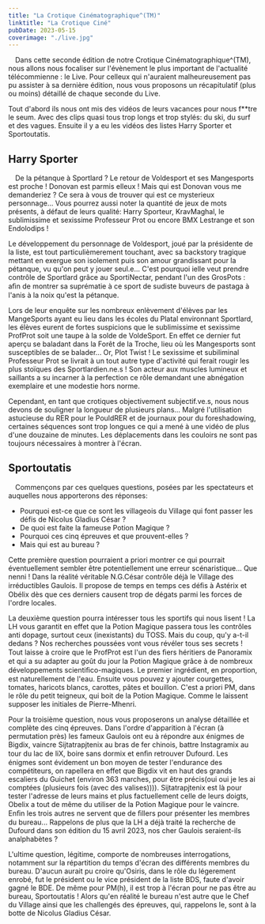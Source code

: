 ```yaml
---
title: "La Crotique Cinématographique^(TM)"
linktitle: "La Crotique Ciné"
pubDate: 2023-05-15
coverimage: "./live.jpg"
---
```


 Dans cette seconde édition de notre Crotique Cinématographique^(TM), nous allons nous focaliser sur l'évènement le plus important de l'actualité télécommienne : le Live. Pour celleux qui n'auraient malheureusement pas pu assister à sa dernière édition, nous vous proposons un récapitulatif (plus ou moins) détaillé de chaque seconde du Live.

Tout d'abord ils nous ont mis des vidéos de leurs vacances pour nous f**tre le seum. Avec des clips quasi tous trop longs et trop stylés: du ski, du surf et des vagues. Ensuite il y a eu les vidéos des listes Harry Sporter et Sportoutatis.

## Harry Sporter
 De la pétanque à Sportlard ?
Le retour de Voldesport et ses Mangesports est proche ! Donovan est parmis elleux ! Mais qui est Donovan vous me demanderiez ? Ce sera à vous de trouver qui est ce mysterieux personnage... Vous pourrez aussi noter la quantité de jeux de mots présents, à défaut de leurs qualité: Harry Sporteur, KravMaghal, le sublimissime et sexissime Professeur Prot ou encore BMX Lestrange et son Endolodips !

Le développement du personnage de Voldesport, joué par la présidente de la liste, est tout particulièmerement touchant, avec sa backstory tragique mettant en exergue son isolement puis son amour grandissant pour la pétanque, vu qu'on peut y jouer seul.e... C'est pourquoi ielle veut prendre contrôle de Sportlard grâce au SportiNectar, pendant l'un des GrosPots : aﬁn de montrer sa suprématie à ce sport de sudiste buveurs de pastaga à l'anis à la noix qu'est la pétanque.

Lors de leur enquête sur les nombreux enlèvement d'élèves par les MangeSports ayant eu lieu dans les écoles du Platal environnant Sportlard, les élèves eurent de fortes suspicions que le sublimissime et sexissime ProfProt soit une taupe à la solde de VoldeSport. En effet ce dernier fut aperçu se baladant dans la Forêt de la Troche, lieu où les Mangesports sont susceptibles de se balader... Or, Plot Twist ! Le sexissime et subiliminal Professeur Prot se livrait à un tout autre type d'activité qui ferait rougir les plus stoïques des Sportlardien.ne.s ! Son acteur aux muscles lumineux et saillants a su incarner à la perfection ce rôle demandant une abnégation exemplaire et une modestie hors norme.

Cependant, en tant que crotiques objectivement subjectif.ve.s, nous nous devons de souligner la longueur de plusieurs plans... Malgré l'utilisation astucieuse du RER pour le PouldRER et de journaux pour du foreshadowing, certaines séquences sont trop longues ce qui a mené à une vidéo de plus d'une douzaine de minutes. Les déplacements dans les couloirs ne sont pas toujours nécessaires à montrer à l'écran.

## Sportoutatis
 Commençons par ces quelques questions, posées par les spectateurs et auquelles nous apporterons des réponses:
- Pourquoi est-ce que ce sont les villageois du Village qui font passer les défis de Nicolus Gladius César ?
- De quoi est faite la fameuse Potion Magique ?
- Pourquoi ces cinq épreuves et que prouvent-elles ?
- Mais qui est au bureau ?

Cette première question pourraient a priori montrer ce qui pourrait éventuellement sembler être potentiellement une erreur scénaristique... Que nenni ! Dans la réalité véritable N.G.César contrôle déjà le Village des irréductibles Gaulois. Il propose de temps en temps ces déﬁs à Astérix et Obélix dès que ces derniers causent trop de dégats parmi les forces de l'ordre locales.

La deuxième question pourra intéresser tous les sportifs qui nous lisent ! La LH vous garantit en effet que la Potion Magique passera tous les contrôles anti dopage, surtout ceux (inexistants) du TOSS. Mais du coup, qu'y a-t-il dedans ? Nos recherches poussées vont vous révéler tous ses secrets ! Tout laisse à croire que le ProfProt est l'un des ﬁers héritiers de Panoramix et qui a su adapter au goût du jour la Potion Magique grâce à de nombreux développements scientiﬁco-magiques.
Le premier ingrédient, en proportion, est naturellement de l'eau. Ensuite vous pouvez y ajouter courgettes, tomates, haricots blancs, carottes, pâtes et bouillon. C'est a priori PM, dans le rôle du petit teigneux, qui boit de la Potion Magique. Comme le laissent supposer les initiales de Pierre-Mhenri.

Pour la troisième question, nous vous proposerons un analyse détaillée et complète des cinq épreuves. Dans l'ordre d'apparition à l'écran (à permutation près) les fameux Gaulois ont eu à répondre aux énigmes de Bigdix, vaincre Sijtatrapjtenix au bras de fer chinois, battre Instagramix au tour du lac de liX, boire sans dormix et enﬁn retrouver Dufourd. Les énigmes sont évidement un bon moyen de tester l'endurance des compétiteurs, on rapellera en effet que Bigdix vit en haut des grands escaliers du Guichet (environ 363 marches, pour être précis(oui oui je les ai comptées (plusieurs fois (avec des valises)))). Sijtatrapjtenix est là pour tester l'adresse de leurs mains et plus factuellement celle de leurs doigts, Obelix a tout de même du utiliser de la Potion Magique pour le vaincre. Enﬁn les trois autres ne servent que de ﬁllers pour présenter les membres du bureau... Rappelons de plus que la LH a déjà traité la recherche de Dufourd dans son édition du 15 avril 2023, nos cher Gaulois seraient-ils analphabètes ?

L'ultime question, légitime, comporte de nombreuses interrogations, notamment sur la répartition du temps d'écran des différents membres du bureau. D'aucun aurait pu croire qu'Osiris, dans le rôle du légerement enrobé, fut le président ou le vice président de la liste BDS, faute d'avoir gagné le BDE. De même pour PM(h), il est trop à l'écran pour ne pas être au bureau, Sportoutatis ! Alors qu'en réalité le bureau n'est autre que le Chef du Village ainsi que les challengés des épreuves, qui, rappelons le, sont à la botte de Nicolus Gladius César.